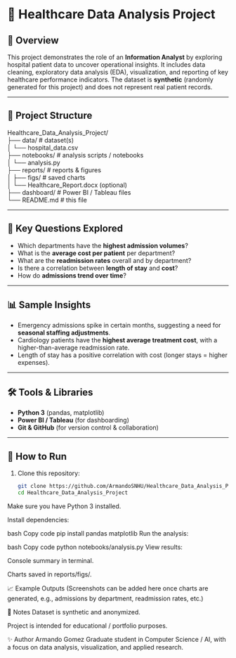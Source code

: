 # 🏥 Healthcare Data Analysis Project

## 📌 Overview
This project demonstrates the role of an **Information Analyst** by exploring hospital patient data to uncover operational insights. It includes data cleaning, exploratory data analysis (EDA), visualization, and reporting of key healthcare performance indicators. The dataset is **synthetic** (randomly generated for this project) and does not represent real patient records.

---

## 📂 Project Structure
Healthcare_Data_Analysis_Project/  
├── data/               # dataset(s)  
│   └── hospital_data.csv  
├── notebooks/          # analysis scripts / notebooks  
│   └── analysis.py  
├── reports/            # reports & figures  
│   ├── figs/           # saved charts  
│   └── Healthcare_Report.docx (optional)  
├── dashboard/          # Power BI / Tableau files  
└── README.md           # this file  

---

## 🔎 Key Questions Explored
- Which departments have the **highest admission volumes**?  
- What is the **average cost per patient** per department?  
- What are the **readmission rates** overall and by department?  
- Is there a correlation between **length of stay** and **cost**?  
- How do **admissions trend over time**?  

---

## 📊 Sample Insights
- Emergency admissions spike in certain months, suggesting a need for **seasonal staffing adjustments**.  
- Cardiology patients have the **highest average treatment cost**, with a higher-than-average readmission rate.  
- Length of stay has a positive correlation with cost (longer stays = higher expenses).  

---

## 🛠 Tools & Libraries
- **Python 3** (pandas, matplotlib)  
- **Power BI / Tableau** (for dashboarding)  
- **Git & GitHub** (for version control & collaboration)  

---

## 🚀 How to Run
1. Clone this repository:
   ```bash
   git clone https://github.com/ArmandoSNHU/Healthcare_Data_Analysis_Project.git
   cd Healthcare_Data_Analysis_Project
Make sure you have Python 3 installed.

Install dependencies:

bash
Copy code
pip install pandas matplotlib
Run the analysis:

bash
Copy code
python notebooks/analysis.py
View results:

Console summary in terminal.

Charts saved in reports/figs/.

📈 Example Outputs
(Screenshots can be added here once charts are generated, e.g., admissions by department, readmission rates, etc.)

📌 Notes
Dataset is synthetic and anonymized.

Project is intended for educational / portfolio purposes.

✨ Author
Armando Gomez
Graduate student in Computer Science / AI, with a focus on data analysis, visualization, and applied research.
